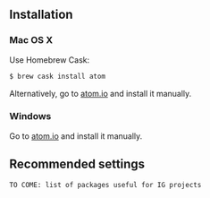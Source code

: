 ## Installation

### Mac OS X

Use Homebrew Cask:

```sh
$ brew cask install atom
```

Alternatively, go to [atom.io](http://atom.io/) and install it manually.

### Windows

Go to [atom.io](http://atom.io/) and install it manually.


## Recommended settings

```nohighlight
TO COME: list of packages useful for IG projects
```
